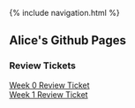 {% include navigation.html %}

## Alice's Github Pages


### Review Tickets
[Week 0 Review Ticket](https://github.com/tangalice/curly-chopstick/issues/1) <br>
[Week 1 Review Ticket](https://github.com/tangalice/curly-chopstick/issues/2) <br>




